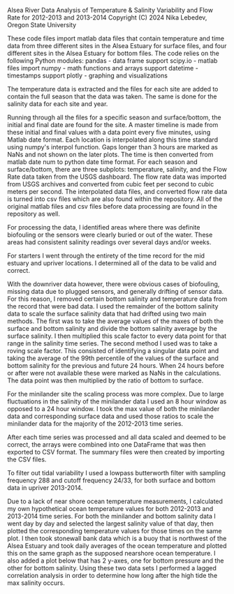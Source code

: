 Alsea River Data Analysis of Temperature & Salinity Variability and Flow Rate for 2012-2013 and 2013-2014
Copyright (C) 2024 Nika Lebedev, Oregon State University 

These code files import matlab data files that contain temperature and time data from three different sites in the Alsea Estuary for surface files, and four different sites in the Alsea Estuary for bottom files. 
The code relies on the following Python modules:
  pandas - data frame support
  scipy.io - matlab files import
  numpy - math functions and arrays support
  datetime - timestamps support
  plotly - graphing and visualizations


The temperature data is extracted and the files for each site are added to contain the full season that the data was taken. The same is done for the salinity data for each site and year.

Running through all the files for a specific season and surface/bottom, the initial and final date are found for the site. A master timeline is made from these initial and final values with a data point every five minutes, using Matlab date format.
Each location is interpolated along this time standard using numpy's interpol function. Gaps longer than 3 hours are marked as NaNs and not shown on the later plots.
The time is then converted from matlab date num to python date time format. 
For each season and surface/bottom, there are three subplots: temperature, salinity, and the Flow Rate data taken from the USGS dashboard. 
The flow rate data was imported from USGS archives and converted from cubic feet per second to cubic meters per second. 
The interpolated data files, and converted flow rate data is turned into csv files which are also found within the repository.
All of the original matlab files and csv files before data processing are found in the repository as well. 

For processing the data, I identified areas where there was definite biofouling or the sensors were clearly buried or out of the water. These areas had consistent salinity readings over several days and/or weeks. 

For starters I went through the entirety of the time record for the mid estuary and upriver locations. I determined all of the data to be valid and correct.

With the downriver data however, there were obvious cases of biofouling, missing data due to plugged sensors, and generally drifting of sensor data. For this reason, I removed certain bottom salinity and temperature data from the record that were bad data. 
I used the remainder of the bottom salinity data to scale the surface salinity data that had drifted using two main methods. The first was to take the average values of the maxes of both the surface and bottom salinity and divide the bottom salinity average by the surface
salinity. I then multiplied this scale factor to every data point for that range in the salinity time series. The second method I used was to take a roving scale factor. This consisted of identifying a singular data point and taking the average of the 99th percentile of the values 
of the surface and bottom salinity for the previous and future 24 hours. When 24 hours before or after were not available these were marked as NaNs in the calculations. The data point was then multiplied by the ratio of bottom to surface. 

For the minilander site the scaling process was more complex. Due to large fluctuations in the salinity of the minilander data I used an 8 hour window as opposed to a 24 hour window.  I took the max value of both the minilander data and corresponding surface data and used those ratios to scale the minilander data for the majority of the 2012-2013 time series. 

After each time series was processed and all data scaled and deemed to be correct, the arrays were combined into one DataFrame that was then exported to CSV format. The summary files were then created by importing the CSV files. 

To filter out tidal variability I used a lowpass butterworth filter with sampling frequency 288 and cutoff frequency 24/33, for both surface and bottom data in upriver 2013-2014. 

Due to a lack of near shore ocean temperature measurements, I calculated my own hypothetical ocean temperature values for both 2012-2013 and 2013-2014 time series. For both the minilander and bottom salinity data I went day by day and selected the largest salinity value of that day, then plotted the corresponding temperature values for those times on the same plot. I then took stonewall bank data which is a  buoy that is northwest of the Alsea Estuary and took daily averages of the ocean temperature and plotted this on the same graph as the supposed nearshore ocean temperature. I also added a plot below that has 2 y-axes, one for bottom pressure and the other for bottom salinity. Using these two data sets I performed a lagged correlation analysis in order to determine how long after the high tide the max salinity occurs. 

